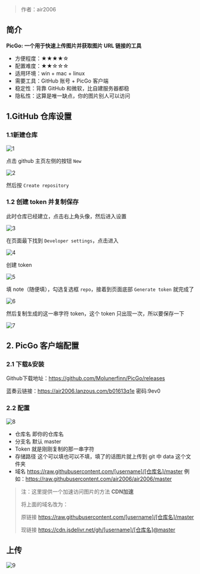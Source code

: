 > 作者：air2006

## 简介
**PicGo: 一个用于快速上传图片并获取图片 URL 链接的工具**
* 方便程度：★★★★☆
* 配置难度：★★☆☆☆
* 适用环境：win + mac + linux
* 需要工具：GitHub 账号 + PicGo 客户端
* 稳定性：背靠 GitHub 和微软，比自建服务器都稳
* 隐私性：这算是唯一缺点，你的图片别人可以访问

## 1.GitHub 仓库设置
### 1.1新建仓库
![1](https://cdn.jsdelivr.net/gh/air2006/tp@master//img/3.1.jpg)

点击 github 主页左侧的按钮 `New`

![2](https://cdn.jsdelivr.net/gh/air2006/tp@master//img/3.2.jpg)

然后按 `Create repository`

### 1.2 创建 token 并复制保存

此时仓库已经建立，点击右上角头像，然后进入设置

![3](https://cdn.jsdelivr.net/gh/air2006/tp@master//img/3.3.jpg)

在页面最下找到 `Developer settings`，点击进入

![4](https://cdn.jsdelivr.net/gh/air2006/tp@master//img/3.4.jpg)

创建 token

![5](https://cdn.jsdelivr.net/gh/air2006/tp@master//img/3.5.jpg)

填 note（随便填），勾选复选框 `repo`，接着到页面底部 `Generate token` 就完成了

![6](https://cdn.jsdelivr.net/gh/air2006/tp@master//img/3.6.jpg)

然后复制生成的这一串字符 token，这个 token 只出现一次，所以要保存一下

![7](https://cdn.jsdelivr.net/gh/air2006/tp@master//img/3.7.jpg)

## 2. PicGo 客户端配置

### 2.1 下载&安装
Github下载地址：https://github.com/Molunerfinn/PicGo/releases

蓝奏云链接：https://air2006.lanzous.com/b01613q1e
密码:9ev0

### 2.2 配置

![8](https://cdn.jsdelivr.net/gh/air2006/tp@master//img/3.8.jpg)

* 仓库名 即你的仓库名
* 分支名 默认 master
* Token 就是刚刚复制的那一串字符
* 存储路径 这个可以填也可以不填，填了的话图片就上传到 git 中 data 这个文件夹
* 域名  https://raw.githubusercontent.com/[username]/[仓库名]/master 例如：https://raw.githubusercontent.com/air2006/air2006/master

> 注：这里提供一个加速访问图片的方法 **CDN加速**
> 
> 将上面的域名改为：
>
> 原链接 https://raw.githubusercontent.com/[username]/[仓库名]/master
>
> 现链接 https://cdn.jsdelivr.net/gh/[username]/[仓库名]@master

## 上传
![9](https://cdn.jsdelivr.net/gh/air2006/tp@master//img/3.9.gif)





